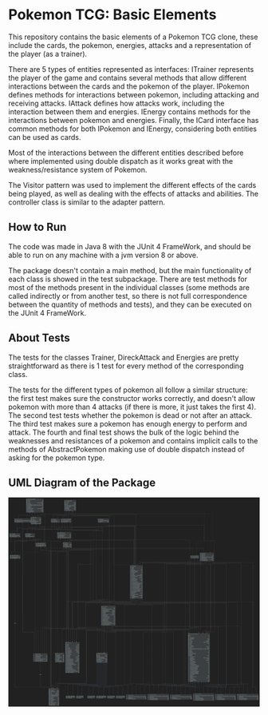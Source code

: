 # Pokemon TCG: Basic Elements

This repository contains the basic elements of a Pokemon TCG clone, these include
the cards, the pokemon, energies, attacks and a representation of the player (as a trainer).

There are 5 types of entities represented as interfaces: ITrainer represents the player
of the game and contains several methods that allow different interactions between
the cards and the pokemon of the player. IPokemon defines methods for interactions between pokemon,
including attacking and receiving attacks. IAttack defines how attacks work, including the interaction between them and energies.
IEnergy contains methods for the interactions between pokemon and energies. Finally, 
the ICard interface has common methods for both IPokemon and IEnergy, considering both entities can be used as cards.

Most of the interactions between the different entities described before where implemented using double dispatch as it works great
with the weakness/resistance system of Pokemon.

The Visitor pattern was used to implement the different effects of the cards being played, as well as dealing with the 
effects of attacks and abilities. The controller class is similar to the adapter pattern.

## How to Run
The code was made in Java 8 with the JUnit 4 FrameWork, and should be able to run on any machine with a jvm version 8 or above.

The package doesn't contain a main method, but the main functionality of each class is showed in the test subpackage.
There are test methods for most of the methods present in the individual classes (some methods are called indirectly or from
another test, so there is not full correspondence between the quantity of methods and tests), and they can be executed on the 
JUnit 4 FrameWork.

## About Tests
The tests for the classes Trainer, DireckAttack and Energies are pretty straightforward as there is
1 test for every method of the corresponding class.

The tests for the different types of pokemon all follow a similar structure: the first test makes sure
the constructor works correctly, and doesn't allow pokemon with more than 4 attacks (if there is more, it just takes the first 4).
The second test tests whether the pokemon is dead or not after an attack.
The third test makes sure a pokemon has enough energy to perform and attack. The fourth and final test shows the bulk of the logic behind the weaknesses
and resistances of a pokemon and contains implicit calls to the methods of AbstractPokemon
making use of double dispatch instead of asking for the pokemon type.

## UML Diagram of the Package
![](uml.png)